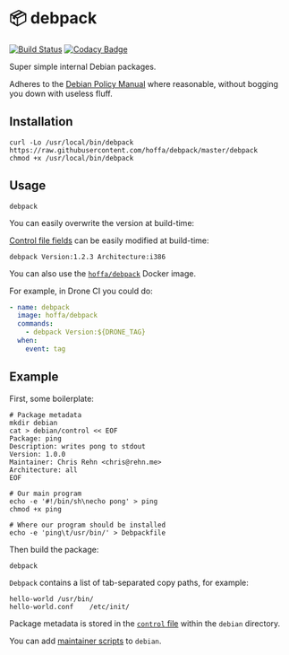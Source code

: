 # :package: debpack

[![Build Status](https://travis-ci.org/hoffa/debpack.svg?branch=master)](https://travis-ci.org/hoffa/debpack)
[![Codacy Badge](https://api.codacy.com/project/badge/Grade/8904076ca8ad4882a5a2052620a6dc2f)](https://app.codacy.com/app/hoffa/debpack?utm_source=github.com&utm_medium=referral&utm_content=hoffa/debpack&utm_campaign=Badge_Grade_Settings)

Super simple internal Debian packages.

Adheres to the [Debian Policy Manual](https://www.debian.org/doc/debian-policy/) where reasonable, without bogging you down with useless fluff.

## Installation

```shell
curl -Lo /usr/local/bin/debpack https://raw.githubusercontent.com/hoffa/debpack/master/debpack
chmod +x /usr/local/bin/debpack
```

## Usage

```shell
debpack
```

You can easily overwrite the version at build-time:

[Control file fields](https://www.debian.org/doc/debian-policy/ch-controlfields.html) can be easily modified at build-time:

```shell
debpack Version:1.2.3 Architecture:i386
```

You can also use the [`hoffa/debpack`](https://hub.docker.com/r/hoffa/debpack) Docker image.

For example, in Drone CI you could do:

```yaml
- name: debpack
  image: hoffa/debpack
  commands:
    - debpack Version:${DRONE_TAG}
  when:
    event: tag
```

## Example

First, some boilerplate:

```shell
# Package metadata
mkdir debian
cat > debian/control << EOF
Package: ping
Description: writes pong to stdout
Version: 1.0.0
Maintainer: Chris Rehn <chris@rehn.me>
Architecture: all
EOF

# Our main program
echo -e '#!/bin/sh\necho pong' > ping
chmod +x ping

# Where our program should be installed
echo -e 'ping\t/usr/bin/' > Debpackfile
```

Then build the package:

```shell
debpack
```

`Debpack` contains a list of tab-separated copy paths, for example:

```text
hello-world	/usr/bin/
hello-world.conf	/etc/init/
```

Package metadata is stored in the [`control` file](https://www.debian.org/doc/debian-policy/ch-controlfields.html) within the `debian` directory.

You can add [maintainer scripts](https://www.debian.org/doc/debian-policy/ch-maintainerscripts.html) to `debian`.
